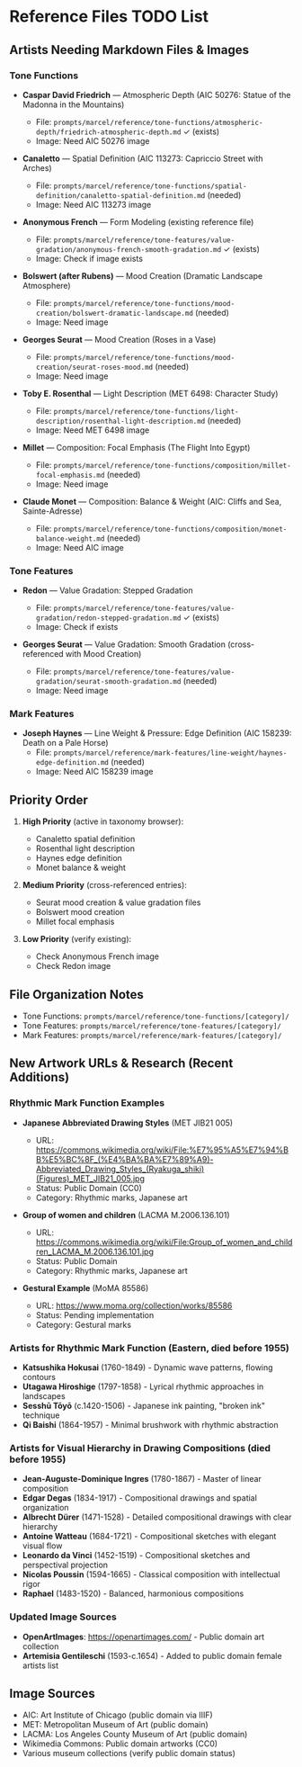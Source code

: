 # Reference Files TODO List

## Artists Needing Markdown Files & Images

### Tone Functions
- **Caspar David Friedrich** — Atmospheric Depth (AIC 50276: Statue of the Madonna in the Mountains)
  - File: `prompts/marcel/reference/tone-functions/atmospheric-depth/friedrich-atmospheric-depth.md` ✓ (exists)
  - Image: Need AIC 50276 image

- **Canaletto** — Spatial Definition (AIC 113273: Capriccio Street with Arches)
  - File: `prompts/marcel/reference/tone-functions/spatial-definition/canaletto-spatial-definition.md` (needed)
  - Image: Need AIC 113273 image

- **Anonymous French** — Form Modeling (existing reference file)
  - File: `prompts/marcel/reference/tone-features/value-gradation/anonymous-french-smooth-gradation.md` ✓ (exists)
  - Image: Check if image exists

- **Bolswert (after Rubens)** — Mood Creation (Dramatic Landscape Atmosphere)
  - File: `prompts/marcel/reference/tone-functions/mood-creation/bolswert-dramatic-landscape.md` (needed)
  - Image: Need image

- **Georges Seurat** — Mood Creation (Roses in a Vase)
  - File: `prompts/marcel/reference/tone-functions/mood-creation/seurat-roses-mood.md` (needed)
  - Image: Need image

- **Toby E. Rosenthal** — Light Description (MET 6498: Character Study)
  - File: `prompts/marcel/reference/tone-functions/light-description/rosenthal-light-description.md` (needed)
  - Image: Need MET 6498 image

- **Millet** — Composition: Focal Emphasis (The Flight Into Egypt)
  - File: `prompts/marcel/reference/tone-functions/composition/millet-focal-emphasis.md` (needed)
  - Image: Need image

- **Claude Monet** — Composition: Balance & Weight (AIC: Cliffs and Sea, Sainte-Adresse)
  - File: `prompts/marcel/reference/tone-functions/composition/monet-balance-weight.md` (needed)
  - Image: Need AIC image

### Tone Features
- **Redon** — Value Gradation: Stepped Gradation
  - File: `prompts/marcel/reference/tone-features/value-gradation/redon-stepped-gradation.md` ✓ (exists)
  - Image: Check if exists

- **Georges Seurat** — Value Gradation: Smooth Gradation (cross-referenced with Mood Creation)
  - File: `prompts/marcel/reference/tone-features/value-gradation/seurat-smooth-gradation.md` (needed)
  - Image: Need image

### Mark Features
- **Joseph Haynes** — Line Weight & Pressure: Edge Definition (AIC 158239: Death on a Pale Horse)
  - File: `prompts/marcel/reference/mark-features/line-weight/haynes-edge-definition.md` (needed)
  - Image: Need AIC 158239 image

## Priority Order
1. **High Priority** (active in taxonomy browser):
   - Canaletto spatial definition
   - Rosenthal light description
   - Haynes edge definition
   - Monet balance & weight

2. **Medium Priority** (cross-referenced entries):
   - Seurat mood creation & value gradation files
   - Bolswert mood creation
   - Millet focal emphasis

3. **Low Priority** (verify existing):
   - Check Anonymous French image
   - Check Redon image

## File Organization Notes
- Tone Functions: `prompts/marcel/reference/tone-functions/[category]/`
- Tone Features: `prompts/marcel/reference/tone-features/[category]/`
- Mark Features: `prompts/marcel/reference/mark-features/[category]/`

## New Artwork URLs & Research (Recent Additions)

### Rhythmic Mark Function Examples
- **Japanese Abbreviated Drawing Styles** (MET JIB21 005)
  - URL: https://commons.wikimedia.org/wiki/File:%E7%95%A5%E7%94%BB%E5%BC%8F_(%E4%BA%BA%E7%89%A9)-Abbreviated_Drawing_Styles_(Ryakuga_shiki)(Figures)_MET_JIB21_005.jpg
  - Status: Public Domain (CC0)
  - Category: Rhythmic marks, Japanese art

- **Group of women and children** (LACMA M.2006.136.101)
  - URL: https://commons.wikimedia.org/wiki/File:Group_of_women_and_children_LACMA_M.2006.136.101.jpg
  - Status: Public Domain
  - Category: Rhythmic marks, Japanese art

- **Gestural Example** (MoMA 85586)
  - URL: https://www.moma.org/collection/works/85586
  - Status: Pending implementation
  - Category: Gestural marks

### Artists for Rhythmic Mark Function (Eastern, died before 1955)
- **Katsushika Hokusai** (1760-1849) - Dynamic wave patterns, flowing contours
- **Utagawa Hiroshige** (1797-1858) - Lyrical rhythmic approaches in landscapes  
- **Sesshū Tōyō** (c.1420-1506) - Japanese ink painting, "broken ink" technique
- **Qi Baishi** (1864-1957) - Minimal brushwork with rhythmic abstraction

### Artists for Visual Hierarchy in Drawing Compositions (died before 1955)
- **Jean-Auguste-Dominique Ingres** (1780-1867) - Master of linear composition
- **Edgar Degas** (1834-1917) - Compositional drawings and spatial organization
- **Albrecht Dürer** (1471-1528) - Detailed compositional drawings with clear hierarchy
- **Antoine Watteau** (1684-1721) - Compositional sketches with elegant visual flow
- **Leonardo da Vinci** (1452-1519) - Compositional sketches and perspectival projection
- **Nicolas Poussin** (1594-1665) - Classical composition with intellectual rigor
- **Raphael** (1483-1520) - Balanced, harmonious compositions

### Updated Image Sources
- **OpenArtImages**: https://openartimages.com/ - Public domain art collection
- **Artemisia Gentileschi** (1593-c.1654) - Added to public domain female artists list

## Image Sources
- AIC: Art Institute of Chicago (public domain via IIIF)
- MET: Metropolitan Museum of Art (public domain)
- LACMA: Los Angeles County Museum of Art (public domain)
- Wikimedia Commons: Public domain artworks (CC0)
- Various museum collections (verify public domain status)
